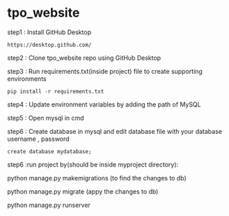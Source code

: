 # tpo_website
step1 : Install GitHub Desktop
	
	https://desktop.github.com/
step2 : Clone tpo_website repo using GitHub Desktop

step3 : Run requirements.txt(inside project) file to create supporting environments

    pip install -r requirements.txt
step4 :	Update environment variables by adding the path of MySQL

step5 :	Open mysql in cmd

step6 : Create database in mysql and edit database file with your database username , password 

	create database mydatabase;
step6 :run project by(should be inside myproject directory):

  python manage.py makemigrations (to find the changes to db)
  
  python manage.py migrate  (appy the changes to db)
  
  python manage.py runserver 

